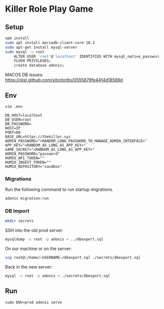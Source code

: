 # Killer Role Play Game

## Setup

```bash
npm install
sudo apt install mariadb-client-core-10.3
sudo apt-get install mysql-server
sudo mysql -u root
    ALTER USER 'root'@'localhost' IDENTIFIED WITH mysql_native_password BY 'password_from_.env';
    FLUSH PRIVILEGES;
    create database adonis;
```

MACOS DB issues: https://gist.github.com/vitorbritto/0555879fe4414d18569d

## Env


```bash
vim .env
```

```
DB_HOST=localhost
DB_USER=root
DB_PASSWORD=
HOST=IP
PORT=80
BASE_URL=https://thekiller.xyz
ADMIN_PASSWORD="<RANDOM_LONG_PASSWORD_TO_MANAGE_ADMIN_INTERFACE>"
APP_KEY="<RANDOM_AS_LONG_AS_APP_KEY>"
GAME_SECRET="<RANDOM_AS_LONG_AS_APP_KEY>"
ADMIN_PASSWORD="password"
HUMIO_API_TOKEN=""
HUMIO_INGEST_TOKEN=""
HUMIO_REPOSITORY="sandbox"
```


### Migrations

Run the following command to run startup migrations.

```bash
adonis migration:run
```

### DB Import

```bash
mkdir secrets
```

SSH into the old prod server:

```bash
mysqldump -u root -p adonis > ../dbexport.sql
```

On our machine or on the server:
```bash
scp root@:/home/<USERNAME>/dbexport.sql ./secrets/dbexport.sql
```

Back in the new server:
```bash
mysql -u root -p adonis < ./secrets/dbexport.sql
```

## Run

```
sudo ENV=prod adonis serve
```
